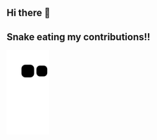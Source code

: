 ## Hi there 👋

<!--
**Shakil60148/Shakil60148** is a ✨ _special_ ✨ repository because its `README.md` (this file) appears on your GitHub profile.

Here are some ideas to get you started:

- 🔭 I’m currently working on ...
- 🌱 I’m currently learning ...
- 👯 I’m looking to collaborate on ...
- 🤔 I’m looking for help with ...
- 💬 Ask me about ...
- 📫 How to reach me: ...
- 😄 Pronouns: ...
- ⚡ Fun fact: ...
-->



## Snake eating my contributions!!
![snake gif](https://github.com/Shakil60148/Shakil60148/blob/output/github-contribution-grid-snake.svg)
